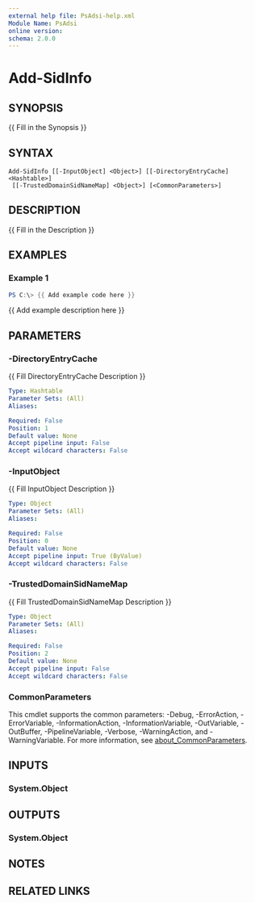 ```yaml
---
external help file: PsAdsi-help.xml
Module Name: PsAdsi
online version:
schema: 2.0.0
---
```


# Add-SidInfo

## SYNOPSIS
{{ Fill in the Synopsis }}

## SYNTAX

```
Add-SidInfo [[-InputObject] <Object>] [[-DirectoryEntryCache] <Hashtable>]
 [[-TrustedDomainSidNameMap] <Object>] [<CommonParameters>]
```

## DESCRIPTION
{{ Fill in the Description }}

## EXAMPLES

### Example 1
```powershell
PS C:\> {{ Add example code here }}
```

{{ Add example description here }}

## PARAMETERS

### -DirectoryEntryCache
{{ Fill DirectoryEntryCache Description }}

```yaml
Type: Hashtable
Parameter Sets: (All)
Aliases:

Required: False
Position: 1
Default value: None
Accept pipeline input: False
Accept wildcard characters: False
```

### -InputObject
{{ Fill InputObject Description }}

```yaml
Type: Object
Parameter Sets: (All)
Aliases:

Required: False
Position: 0
Default value: None
Accept pipeline input: True (ByValue)
Accept wildcard characters: False
```

### -TrustedDomainSidNameMap
{{ Fill TrustedDomainSidNameMap Description }}

```yaml
Type: Object
Parameter Sets: (All)
Aliases:

Required: False
Position: 2
Default value: None
Accept pipeline input: False
Accept wildcard characters: False
```

### CommonParameters
This cmdlet supports the common parameters: -Debug, -ErrorAction, -ErrorVariable, -InformationAction, -InformationVariable, -OutVariable, -OutBuffer, -PipelineVariable, -Verbose, -WarningAction, and -WarningVariable. For more information, see [about_CommonParameters](http://go.microsoft.com/fwlink/?LinkID=113216).

## INPUTS

### System.Object

## OUTPUTS

### System.Object
## NOTES

## RELATED LINKS
